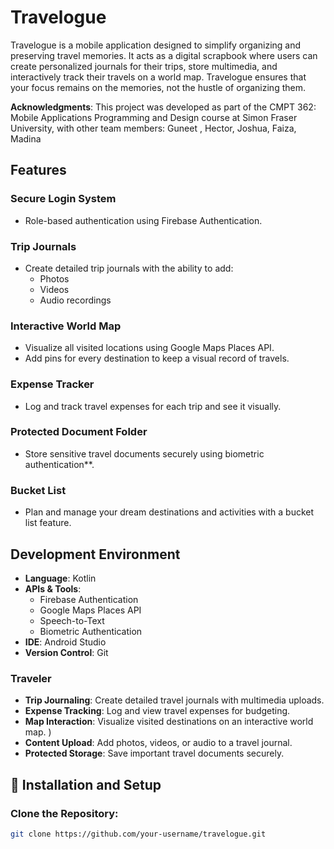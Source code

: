 # Travelogue  
Travelogue is a mobile application designed to simplify organizing and preserving travel memories. It acts as a digital scrapbook where users can create personalized journals for their trips, store multimedia, and interactively track their travels on a world map. Travelogue ensures that your focus remains on the memories, not the hustle of organizing them.  

**Acknowledgments**: This project was developed as part of the CMPT 362: Mobile Applications Programming and Design course at Simon Fraser University, with other team members: Guneet , Hector, Joshua, Faiza, Madina 

## Features  

### Secure Login System  
- Role-based authentication using Firebase Authentication.  

### Trip Journals  
- Create detailed trip journals with the ability to add:  
  - Photos 
  - Videos  
  - Audio recordings
 

### Interactive World Map  
- Visualize all visited locations using Google Maps Places API.  
- Add pins for every destination to keep a visual record of travels.  

### Expense Tracker  
- Log and track travel expenses for each trip and see it visually.  

### Protected Document Folder  
- Store sensitive travel documents securely using biometric authentication**.  

### Bucket List  
- Plan and manage your dream destinations and activities with a bucket list feature.  

## Development Environment  
- **Language**: Kotlin  
- **APIs & Tools**:  
  - Firebase Authentication  
  - Google Maps Places API  
  - Speech-to-Text  
  - Biometric Authentication  
- **IDE**: Android Studio  
- **Version Control**: Git  

### Traveler  
- **Trip Journaling**: Create detailed travel journals with multimedia uploads.  
- **Expense Tracking**: Log and view travel expenses for budgeting.  
- **Map Interaction**: Visualize visited destinations on an interactive world map.  )  
- **Content Upload**: Add photos, videos, or audio to a travel journal.   
- **Protected Storage**: Save important travel documents securely.  

## 🚀 Installation and Setup  

### Clone the Repository:  
```bash
git clone https://github.com/your-username/travelogue.git
